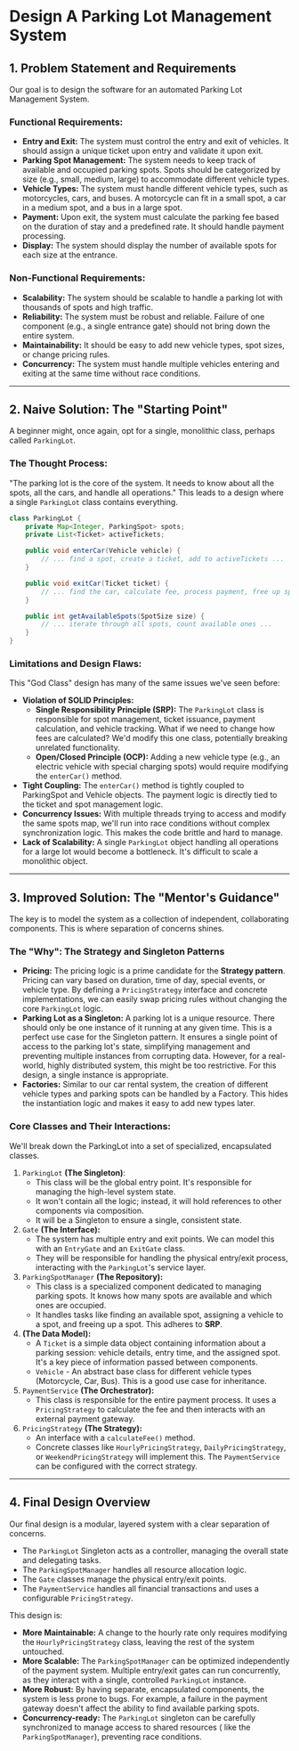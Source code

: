 # Design A Parking Lot Management System

## 1. Problem Statement and Requirements

Our goal is to design the software for an automated Parking Lot Management System.

### Functional Requirements:

- **Entry and Exit:** The system must control the entry and exit of vehicles. It should assign a unique ticket upon
  entry and validate it upon exit.
- **Parking Spot Management:** The system needs to keep track of available and occupied parking spots. Spots should be
  categorized by size (e.g., small, medium, large) to accommodate different vehicle types.
- **Vehicle Types:** The system must handle different vehicle types, such as motorcycles, cars, and buses. A motorcycle
  can fit in a small spot, a car in a medium spot, and a bus in a large spot.
- **Payment:** Upon exit, the system must calculate the parking fee based on the duration of stay and a predefined rate.
  It should handle payment processing.
- **Display:** The system should display the number of available spots for each size at the entrance.

### Non-Functional Requirements:

- **Scalability:** The system should be scalable to handle a parking lot with thousands of spots and high traffic.
- **Reliability:** The system must be robust and reliable. Failure of one component (e.g., a single entrance gate)
  should not
  bring down the entire system.
- **Maintainability:** It should be easy to add new vehicle types, spot sizes, or change pricing rules.
- **Concurrency:** The system must handle multiple vehicles entering and exiting at the same time without race
  conditions.

---

## 2. Naive Solution: The "Starting Point"

A beginner might, once again, opt for a single, monolithic class, perhaps called `ParkingLot`.

### The Thought Process:

"The parking lot is the core of the system. It needs to know about all the spots, all the cars, and handle all
operations." This leads to a design where a single `ParkingLot` class contains everything.

```java
class ParkingLot {
    private Map<Integer, ParkingSpot> spots;
    private List<Ticket> activeTickets;

    public void enterCar(Vehicle vehicle) {
        // ... find a spot, create a ticket, add to activeTickets ...
    }

    public void exitCar(Ticket ticket) {
        // ... find the car, calculate fee, process payment, free up spot ...
    }

    public int getAvailableSpots(SpotSize size) {
        // ... iterate through all spots, count available ones ...
    }
}
```

### Limitations and Design Flaws:

This "God Class" design has many of the same issues we've seen before:

- **Violation of SOLID Principles:**
    - **Single Responsibility Principle (SRP):** The `ParkingLot` class is responsible for spot management, ticket
      issuance, payment calculation, and vehicle tracking. What if we need to change how fees are calculated? We'd
      modify this one class, potentially breaking unrelated functionality.
    - **Open/Closed Principle (OCP):** Adding a new vehicle type (e.g., an electric vehicle with special charging spots)
      would require modifying the `enterCar()` method.
- **Tight Coupling:** The `enterCar()` method is tightly coupled to ParkingSpot and Vehicle objects. The payment logic
  is directly tied to the ticket and spot management logic.
- **Concurrency Issues:** With multiple threads trying to access and modify the same spots map, we'll run into race
  conditions without complex synchronization logic. This makes the code brittle and hard to manage.
- **Lack of Scalability:** A single `ParkingLot` object handling all operations for a large lot would become a
  bottleneck. It's difficult to scale a monolithic object.

---

## 3. Improved Solution: The "Mentor's Guidance"

The key is to model the system as a collection of independent, collaborating components. This is where separation of
concerns shines.

### The "Why": The Strategy and Singleton Patterns

- **Pricing:** The pricing logic is a prime candidate for the **Strategy pattern**. Pricing can vary based on duration,
  time of day, special events, or vehicle type. By defining a `PricingStrategy` interface and concrete implementations,
  we can easily swap pricing rules without changing the core `ParkingLot` logic.
- **Parking Lot as a Singleton:** A parking lot is a unique resource. There should only be one instance of it running at
  any given time. This is a perfect use case for the Singleton pattern. It ensures a single point of access to the
  parking lot's state, simplifying management and preventing multiple instances from corrupting data. However, for a
  real-world, highly distributed system, this might be too restrictive. For this design, a single instance is
  appropriate.
- **Factories:** Similar to our car rental system, the creation of different vehicle types and parking spots can be
  handled by a Factory. This hides the instantiation logic and makes it easy to add new types later.

### Core Classes and Their Interactions:

We'll break down the ParkingLot into a set of specialized, encapsulated classes.

1. `ParkingLot` **(The Singleton)**:
    - This class will be the global entry point. It's responsible for managing the high-level system state.
    - It won't contain all the logic; instead, it will hold references to other components via composition.
    - It will be a Singleton to ensure a single, consistent state.
2. `Gate` **(The Interface):**
    - The system has multiple entry and exit points. We can model this with an `EntryGate` and an `ExitGate` class.
    - They will be responsible for handling the physical entry/exit process, interacting with the `ParkingLot`'s service
      layer.
3. `ParkingSpotManager` **(The Repository):**
    - This class is a specialized component dedicated to managing parking spots. It knows how many spots are available
      and which ones are occupied.
    - It handles tasks like finding an available spot, assigning a vehicle to a spot, and freeing up a spot. This
      adheres to **SRP**.
4. **(The Data Model):**
    - A `Ticket` is a simple data object containing information about a parking session: vehicle details, entry time,
      and the assigned spot. It's a key piece of information passed between components.
    - `Vehicle` - An abstract base class for different vehicle types (Motorcycle, Car, Bus). This is a good use case for
      inheritance.
5. `PaymentService` **(The Orchestrator):**
    - This class is responsible for the entire payment process. It uses a `PricingStrategy` to calculate the fee and
      then interacts with an external payment gateway.
6. `PricingStrategy` **(The Strategy):**
    - An interface with a `calculateFee()` method.
    - Concrete classes like `HourlyPricingStrategy`, `DailyPricingStrategy`, or `WeekendPricingStrategy` will implement
      this. The `PaymentService` can be configured with the correct strategy.

---

## 4. Final Design Overview

Our final design is a modular, layered system with a clear separation of concerns.

* The `ParkingLot` Singleton acts as a controller, managing the overall state and delegating tasks.
* The `ParkingSpotManager` handles all resource allocation logic.
* The `Gate` classes manage the physical entry/exit points.
* The `PaymentService` handles all financial transactions and uses a configurable `PricingStrategy`.

This design is:

- **More Maintainable:** A change to the hourly rate only requires modifying the `HourlyPricingStrategy` class, leaving
  the rest of the system untouched.
- **More Scalable:** The `ParkingSpotManager` can be optimized independently of the payment system. Multiple entry/exit
  gates can run concurrently, as they interact with a single, controlled `ParkingLot` instance.
- **More Robust:** By having separate, encapsulated components, the system is less prone to bugs. For example, a failure
  in the payment gateway doesn't affect the ability to find available parking spots.
- **Concurrency-ready:** The `ParkingLot` singleton can be carefully synchronized to manage access to shared resources (
  like the `ParkingSpotManager`), preventing race conditions.
